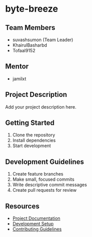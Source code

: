 # byte-breeze

## Team Members
- suvashsumon (Team Leader)
- KhairulBasharbd
- Tofaal9152

## Mentor
- jamilxt

## Project Description
Add your project description here.

## Getting Started
1. Clone the repository
2. Install dependencies
3. Start development

## Development Guidelines
1. Create feature branches
2. Make small, focused commits
3. Write descriptive commit messages
4. Create pull requests for review

## Resources
- [Project Documentation](docs/)
- [Development Setup](docs/setup.md)
- [Contributing Guidelines](CONTRIBUTING.md)
